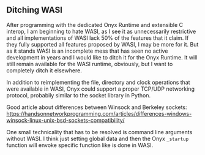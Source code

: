 Ditching WASI
-------------

After programming with the dedicated Onyx Runtime and extensible C interop,
I am beginning to hate WASI, as I see it as unnecessarily restrictive and all
implementations of WASI lack 50% of the features that it claim. If they fully
supported all features proposed by WASI, I may be more for it. But as it stands
WASI is an incomplete mess that has seen no active development in years and I
would like to ditch it for the Onyx Runtime. It will still remain available for
the WASI runtime, obviously, but I want to completely ditch it elsewhere.

In addition to reimplementing the file, directory and clock operations that were
available in WASI, Onyx could support a proper TCP/UDP networking protocol,
probabily similar to the socket library in Python.

Good article about differences between Winsock and Berkeley sockets:
https://handsonnetworkprogramming.com/articles/differences-windows-winsock-linux-unix-bsd-sockets-compatibility/

One small technicality that has to be resolved is command line arguments without
WASI. I think just setting global data and then the Onyx `_startup` function will
envoke specific function like is done in WASI.

